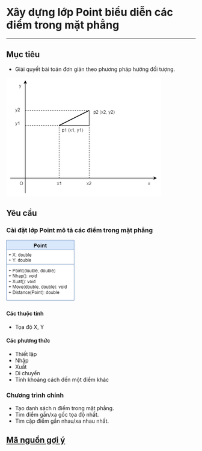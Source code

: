 # Xây dựng lớp Point biểu diễn các điểm trong mặt phẳng

---

## Mục tiêu

- Giải quyết bài toán đơn giản theo phương pháp hướng đối tượng.

<img src="img/point2d.png" class="center">

## Yêu cầu
### Cài đặt lớp Point mô tả các điểm trong mặt phẳng

![Sơ đồ lớp](img/Point_UML.png)
#### Các thuộc tính
- Tọa độ X, Y
#### Các phương thức
- Thiết lập
- Nhập
- Xuất
- Di chuyển
- Tính khoảng cách đến một điểm khác

### Chương trình chính

- Tạo danh sách n điểm trong mặt phẳng.
- Tìm điểm gần/xa gốc tọa độ nhất.
- Tìm cặp điểm gần nhau/xa nhau nhất.

## [Mã nguồn gợi ý](https://github.com/nd-hung/oop/tree/main/docs/labs/02-classes-and-objects/code/Point)